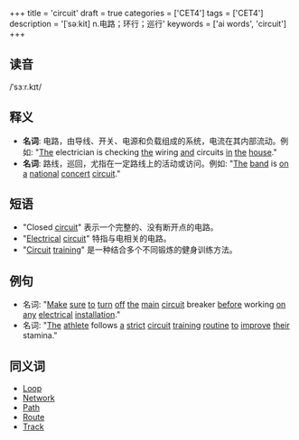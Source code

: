 +++
title = 'circuit'
draft = true
categories = ['CET4']
tags = ['CET4']
description = '[ˈsəːkit] n.电路；环行；巡行'
keywords = ['ai words', 'circuit']
+++

## 读音
/ˈsɜːr.kɪt/

## 释义
- **名词**: 电路，由导线、开关、电源和负载组成的系统，电流在其内部流动。例如: "[The](/post/the/) electrician is checking [the](/post/the/) wiring [and](/post/and/) circuits [in](/post/in/) [the](/post/the/) [house](/post/house/)."
- **名词**: 路线，巡回，尤指在一定路线上的活动或访问。例如: "[The](/post/the/) [band](/post/band/) is [on](/post/on/) [a](/post/a/) [national](/post/national/) [concert](/post/concert/) [circuit](/post/circuit/)."

## 短语
- "Closed [circuit](/post/circuit/)" 表示一个完整的、没有断开点的电路。
- "[Electrical](/post/electrical/) [circuit](/post/circuit/)" 特指与电相关的电路。
- "[Circuit](/post/circuit/) [training](/post/training/)" 是一种结合多个不同锻炼的健身训练方法。

## 例句
- 名词: "[Make](/post/make/) [sure](/post/sure/) [to](/post/to/) [turn](/post/turn/) [off](/post/off/) [the](/post/the/) [main](/post/main/) [circuit](/post/circuit/) breaker [before](/post/before/) working [on](/post/on/) [any](/post/any/) [electrical](/post/electrical/) [installation](/post/installation/)."
- 名词: "[The](/post/the/) [athlete](/post/athlete/) follows [a](/post/a/) [strict](/post/strict/) [circuit](/post/circuit/) [training](/post/training/) [routine](/post/routine/) [to](/post/to/) [improve](/post/improve/) [their](/post/their/) stamina."

## 同义词
- [Loop](/post/loop/)
- [Network](/post/network/)
- [Path](/post/path/)
- [Route](/post/route/)
- [Track](/post/track/)
